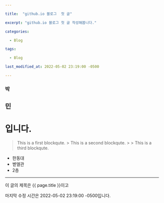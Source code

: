 ```yaml
---

title:  "github.io 블로그  첫 글"

excerpt: "github.io 블로그 첫 글 작성해봅니다."

categories:

  - Blog

tags:

  - Blog

last_modified_at: 2022-05-02 23:19:00 -0500

---
```

### 박
## 민
# 입니다.

> This is a first blockqute.
>	      > This is a second blockqute.
>	      >	      > This is a third blockqute.

* 한동대
 * 벧엘관
  * 2층
  
*******

이 글의 제목은 {{ page.title }}이고

마지막 수정 시간은 2022-05-02 23:19:00 -0500입니다.
